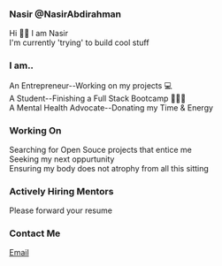 ### Nasir @NasirAbdirahman
Hi 👋🏾 I am Nasir<br>
I'm currently 'trying' to build cool stuff

### I am..
An Entrepreneur--Working on my projects 💻<br>
A Student--Finishing a Full Stack Bootcamp 👨🏾‍🎓<br>
A Mental Health Advocate--Donating my Time & Energy<br>


### Working On
Searching for Open Souce projects that entice me<br>
Seeking my next oppurtunity<br>
Ensuring my body does not atrophy from all this sitting<br>


### Actively Hiring Mentors
Please forward your resume 

### Contact Me
[Email](mailto:nasir.a.abdirahman@outlook.com)

